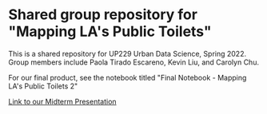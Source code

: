 # Shared group repository for "Mapping LA's Public Toilets"


This is a shared repository for UP229 Urban Data Science, Spring 2022. Group members include Paola Tirado Escareno, Kevin Liu, and Carolyn Chu.


For our final product, see the notebook titled "Final Notebook - Mapping LA's Public Toilets 2"

[Link to our Midterm Presentation](https://docs.google.com/presentation/d/1zg8gr0WZA8f7jhdriqbgbbaRfGTXtuBbb20xWPOFCPY/edit?usp=sharing)
